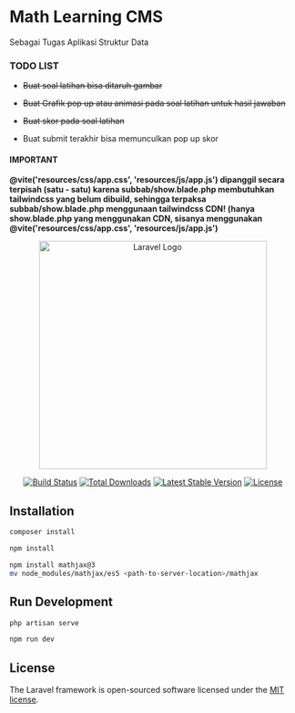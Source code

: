 # Math Learning CMS
Sebagai Tugas Aplikasi Struktur Data

### TODO LIST
- ~~Buat soal latihan bisa ditaruh gambar~~
- ~~Buat Grafik pop up atau animasi pada soal latihan untuk hasil jawaban~~
- ~~Buat skor pada soal latihan~~ 

- Buat submit terakhir bisa memunculkan pop up skor 

#### IMPORTANT
**@vite('resources/css/app.css', 'resources/js/app.js') dipanggil secara terpisah (satu - satu) karena subbab/show.blade.php membutuhkan tailwindcss yang belum dibuild, sehingga terpaksa subbab/show.blade.php menggunaan tailwindcss CDN! (hanya show.blade.php yang menggunakan CDN, sisanya menggunakan @vite('resources/css/app.css', 'resources/js/app.js')**

<p align="center"><a href="https://laravel.com" target="_blank"><img src="https://raw.githubusercontent.com/laravel/art/master/logo-lockup/5%20SVG/2%20CMYK/1%20Full%20Color/laravel-logolockup-cmyk-red.svg" width="400" alt="Laravel Logo"></a></p>

<p align="center">
<a href="https://github.com/laravel/framework/actions"><img src="https://github.com/laravel/framework/workflows/tests/badge.svg" alt="Build Status"></a>
<a href="https://packagist.org/packages/laravel/framework"><img src="https://img.shields.io/packagist/dt/laravel/framework" alt="Total Downloads"></a>
<a href="https://packagist.org/packages/laravel/framework"><img src="https://img.shields.io/packagist/v/laravel/framework" alt="Latest Stable Version"></a>
<a href="https://packagist.org/packages/laravel/framework"><img src="https://img.shields.io/packagist/l/laravel/framework" alt="License"></a>
</p>


## Installation


```bash
composer install
```
```bash
npm install
```
```bash
npm install mathjax@3
mv node_modules/mathjax/es5 <path-to-server-location>/mathjax
```
## Run Development

```bash
php artisan serve
```
```bash
npm run dev
```

## License

The Laravel framework is open-sourced software licensed under the [MIT license](https://opensource.org/licenses/MIT).

